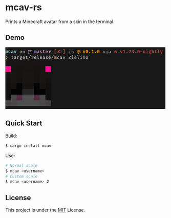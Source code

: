 # mcav-rs

Prints a Minecraft avatar from a skin in the terminal.

## Demo

<img src="https://raw.githubusercontent.com/Zielin0/mcav/master/demo.png" alt="mcav-rs-demo" width="500" />

## Quick Start

Build:
```sh
$ cargo install mcav
```

Use:
```sh
# Normal scale
$ mcav <username>
# Custom scale
$ mcav <username> 2
```

## License

This project is under the [MIT](https://github.com/Zielin0/mcav/blob/master/LICENSE) License.
